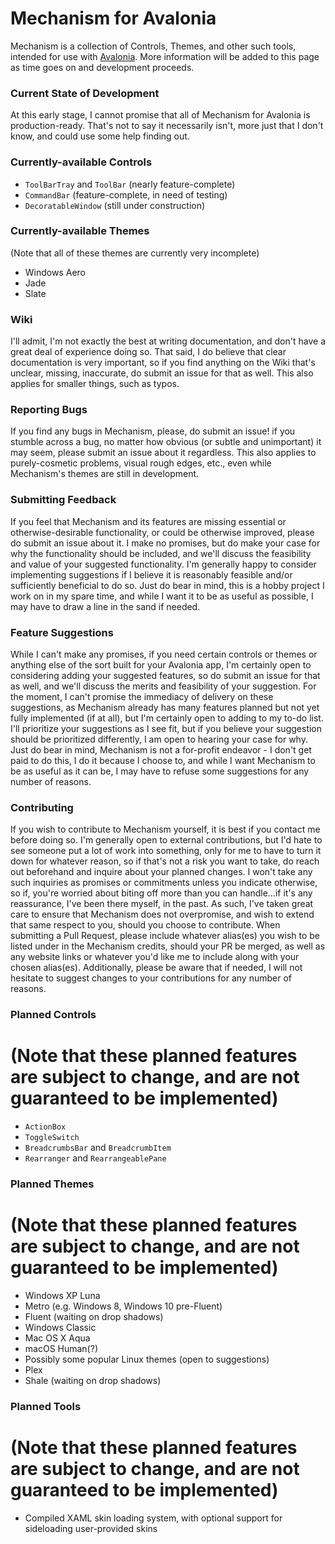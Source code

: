 # Mechanism for Avalonia

Mechanism is a collection of Controls, Themes, and other such tools, intended for use with [Avalonia](https://github.com/AvaloniaUI/Avalonia/). More information will be added to this page as time goes on and development proceeds.

### Current State of Development
At this early stage, I cannot promise that all of Mechanism for Avalonia is production-ready. That's not to say it necessarily isn't, more just that I don't know, and could use some help finding out.

### Currently-available Controls
- `ToolBarTray` and `ToolBar` (nearly feature-complete)
- `CommandBar` (feature-complete, in need of testing)
- `DecoratableWindow` (still under construction)

### Currently-available Themes
(Note that all of these themes are currently very incomplete)
- Windows Aero
- Jade
- Slate

### Wiki
I'll admit, I'm not exactly the best at writing documentation, and don't have a great deal of experience doing so. That said, I do believe that clear documentation is very important, so if you find anything on the Wiki that's unclear, missing, inaccurate, do submit an issue for that as well. This also applies for smaller things, such as typos.

### Reporting Bugs
If you find any bugs in Mechanism, please, do submit an issue! if you stumble across a bug, no matter how obvious (or subtle and unimportant) it may seem, please submit an issue about it regardless. This also applies to purely-cosmetic problems, visual rough edges, etc., even while Mechanism's themes are still in development.

### Submitting Feedback
If you feel that Mechanism and its features are missing essential or otherwise-desirable functionality, or could be otherwise improved, please do submit an issue about it. I make no promises, but do make your case for why the functionality should be included, and we'll discuss the feasibility and value of your suggested functionality. I'm generally happy to consider implementing suggestions if I believe it is reasonably feasible and/or sufficiently beneficial to do so. Just do bear in mind, this is a hobby project I work on in my spare time, and while I want it to be as useful as possible, I may have to draw a line in the sand if needed.

### Feature Suggestions
While I can't make any promises, if you need certain controls or themes or anything else of the sort built for your Avalonia app, I'm certainly open to considering adding your suggested features, so do submit an issue for that as well, and we'll discuss the merits and feasibility of your suggestion. For the moment, I can't promise the immediacy of delivery on these suggestions, as Mechanism already has many features planned but not yet fully implemented (if at all), but I'm certainly open to adding to my to-do list. I'll prioritize your suggestions as I see fit, but if you believe your suggestion should be prioritized differently, I am open to hearing your case for why. Just do bear in mind, Mechanism is not a for-profit endeavor - I don't get paid to do this, I do it because I choose to, and while I want Mechanism to be as useful as it can be, I may have to refuse some suggestions for any number of reasons.

### Contributing
If you wish to contribute to Mechanism yourself, it is best if you contact me before doing so. I'm generally open to external contributions, but I'd hate to see someone put a lot of work into something, only for me to have to turn it down for whatever reason, so if that's not a risk you want to take, do reach out beforehand and inquire about your planned changes. I won't take any such inquiries as promises or commitments unless you indicate otherwise, so if, you're worried about biting off more than you can handle...if it's any reassurance, I've been there myself, in the past. As such, I've taken great care to ensure that Mechanism does not overpromise, and wish to extend that same respect to you, should you choose to contribute.
When submitting a Pull Request, please include whatever alias(es) you wish to be listed under in the Mechanism credits, should your PR be merged, as well as any website links or whatever you'd like me to include along with your chosen alias(es). Additionally, please be aware that if needed, I will not hesitate to suggest changes to your contributions for any number of reasons.

### Planned Controls
# (Note that these planned features are subject to change, and are not guaranteed to be implemented)
- `ActionBox`
- `ToggleSwitch`
- `BreadcrumbsBar` and `BreadcrumbItem`
- `Rearranger` and `RearrangeablePane`

### Planned Themes
# (Note that these planned features are subject to change, and are not guaranteed to be implemented)
- Windows XP Luna
- Metro (e.g. Windows 8, Windows 10 pre-Fluent)
- Fluent (waiting on drop shadows)
- Windows Classic
- Mac OS X Aqua
- macOS Human(?)
- Possibly some popular Linux themes (open to suggestions)
- Plex
- Shale (waiting on drop shadows)

### Planned Tools
# (Note that these planned features are subject to change, and are not guaranteed to be implemented)
- Compiled XAML skin loading system, with optional support for sideloading user-provided skins
